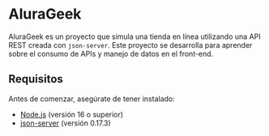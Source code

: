 # AluraGeek

AluraGeek es un proyecto que simula una tienda  en línea utilizando una API REST creada con `json-server`. Este proyecto se desarrolla para aprender sobre el consumo de APIs y manejo de datos en el front-end.

## Requisitos

Antes de comenzar, asegúrate de tener instalado:

- [Node.js](https://nodejs.org/) (versión 16 o superior)
- [json-server](https://github.com/typicode/json-server) (versión 0.17.3)


